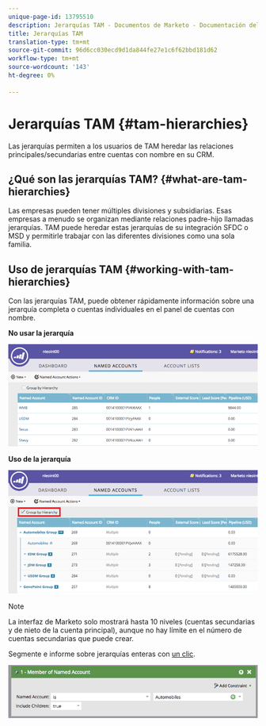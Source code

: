 ```yaml
---
unique-page-id: 13795510
description: Jerarquías TAM - Documentos de Marketo - Documentación del producto
title: Jerarquías TAM
translation-type: tm+mt
source-git-commit: 96d6cc030ecd9d1da844fe27e1c6f62bbd181d62
workflow-type: tm+mt
source-wordcount: '143'
ht-degree: 0%

---
```



# Jerarquías TAM {#tam-hierarchies}

Las jerarquías permiten a los usuarios de TAM heredar las relaciones principales/secundarias entre cuentas con nombre en su CRM.

## ¿Qué son las jerarquías TAM? {#what-are-tam-hierarchies}

Las empresas pueden tener múltiples divisiones y subsidiarias. Esas empresas a menudo se organizan mediante relaciones padre-hijo llamadas jerarquías. TAM puede heredar estas jerarquías de su integración SFDC o MSD y permitirle trabajar con las diferentes divisiones como una sola familia.

## Uso de jerarquías TAM {#working-with-tam-hierarchies}

Con las jerarquías TAM, puede obtener rápidamente información sobre una jerarquía completa o cuentas individuales en el panel de cuentas con nombre.

**No usar la jerarquía**

![](assets/before.png)

**Uso de la jerarquía**

![](assets/after.png)

>[!NOTE]
>
>La interfaz de Marketo solo mostrará hasta 10 niveles (cuentas secundarias y de nieto de la cuenta principal), aunque no hay límite en el número de cuentas secundarias que puede crear.

Segmente e informe sobre jerarquías enteras con [un clic](/help/marketo/product-docs/target-account-management/engage/account-filters.md#member-of-named-account).

![](assets/member.png)
